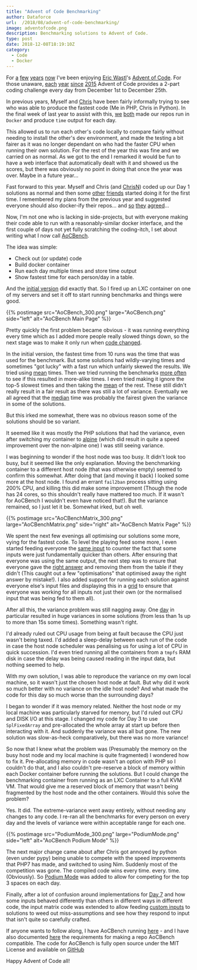 ```yaml
---
title: "Advent of Code Benchmarking"
author: Dataforce
url:  /2018/08/advent-of-code-benchmarking/
image: adventofcode.png
description: Benchmarking solutions to Advent of Code.
type: post
date: 2018-12-08T18:19:10Z
category:
  - Code
  - Docker
---
```


For [a][1] [few][2] [years][3] [now][4] I've been enjoying [Eric Wastl][5]'s [Advent of Code][6]. For those unaware, [each][7] [year][8] [since][9] [2015][10] Advent of Code provides a 2-part coding challenge every day from December 1st to December 25th.

In previous years, Myself and [Chris][11] have been fairly informally trying to see who was able to produce the fastest code (Me in PHP, Chris in Python). In the final week of last year to assist with this, [we][12] [both][13] made our repos run in `Docker` and produce `time` output for each day.

This allowed us to run each other's code locally to compare fairly without needing to install the other's dev environment, and made the testing a bit fairer as it was no longer dependant on who had the faster CPU when running their own solution. For the rest of the year this was fine and we carried on as normal. As we got to the end I remarked it would be fun to have a web interface that automatically dealt with it and showed us the scores, but there was obviously no point in doing that once the year was over. Maybe in a future year...

Fast forward to this year. Myself and Chris (and [ChrisN][14]) coded up our Day 1 solutions as normal and then some [other][15] [friends][16] started doing it for the first time. I remembered my plans from the previous year and suggested everyone should also docker-ify their repos... and [so][17] [they][18] [agreed][19]...

Now, I'm not one who is lacking in side-projects, but with everyone making their code able to run with a reasonably-similar docker interface, and the first couple of days not yet fully scratching the coding-itch, I set about writing what I now call [AoCBench][20].

The idea was simple:

  - Check out (or update) code
  - Build docker container
  - Run each day multiple times and store time output
  - Show fastest time for each person/day in a table.

And the [initial version][21] did exactly that. So I fired up an LXC container on one of my servers and set it off to start running benchmarks and things were good.

{{% postimage src="AoCBench_300.png" large="AoCBench.png" side="left" alt="AoCBench Main Page" %}}

Pretty quickly the first problem became obvious - it was running everything every time which as I added more people really slowed things down, so the next stage was to make it only run when [code changed][22].

In the initial version, the fastest time from 10 runs was the time that was used for the benchmark. But some solutions had wildly-varying times and sometimes "got lucky" with a fast run which unfairly skewed the results. We tried using [mean][23] times. Then we tried running the benchmarks [more often][24] to see if this resulted in more-alike times. I even tried making it ignore the top-5 slowest times and then taking the [mean][25] of the rest. These still didn't really result in a fair result as there was still a lot of variance. Eventually we all agreed that the [median][26] time was probably the fairest given the variance in some of the solutions.

But this irked me somewhat, there was no obvious reason some of the solutions should be so variant.

It seemed like it was mostly the PHP solutions that had the variance, even after switching my container to [alpine][27] (which did result in quite a speed improvement over the non-alpine one) I was still seeing variance.

I was beginning to wonder if the host node was too busy. It didn't look too busy, but it seemed like the only explanation. Moving the benchmarking container to a different host node (that was otherwise empty) seemed to confirm this somewhat. After doing that (and moving it back) I looked some more at the host node. I found an errant `fail2ban` process sitting using 200% CPU, and killing this did make some improvement (Though the node has 24 cores, so this shouldn't really have mattered too much. If it wasn't for AoCBench I wouldn't even have noticed that!). But the variance remained, so I just let it be. Somewhat irked, but oh well.

{{% postimage src="AoCBenchMatrix_300.png" large="AoCBenchMatrix.png" side="right" alt="AoCBench Matrix Page" %}}

We spent the next few evenings all optimising our solutions some more, vying for the fastest code. To level the playing feed some more, I even started feeding everyone the [same input][28] to counter the fact that some inputs were just fundamentally quicker than others. After ensuring that everyone was using the same output, the next step was to ensure that everyone gave the [right answer][29] and removing them from the table if they didn't (This caught out a few "optimisations" that optimised away the right answer by mistake!). I also added support for running each solution against everyone else's input files and displaying this in a [grid][30] to ensure that everyone was working for all inputs not just their own (or the normalised input that was being fed to them all).

After all this, the variance problem was still nagging away. One [day][31] in particular resulted in huge variances in some solutions (from less than 1s up to more than 15s some times). Something wasn't right.

I'd already ruled out CPU usage from being at fault because the CPU just wasn't being taxed. I'd added a sleep-delay between each run of the code in case the host node scheduler was penalising us for using a lot of CPU in quick succession. I'd even tried running all the containers from a `tmpfs` RAM disk in case the delay was being caused reading in the input data, but nothing seemed to help.

With my own solution, I was able to reproduce the variance on my own local machine, so it wasn't just the chosen host node at fault. But why did it work so much better with no variance on the idle host node? And what made the code for this day so much worse than the surrounding days?

I began to wonder if it was memory related. Neither the host node or my local machine was particularly starved for memory, but I'd ruled out CPU and DISK I/O at this stage. I changed my code for Day 3 to use `SplFixedArray` and pre-allocated the whole array at start up before then interacting with it. And suddenly the variance was all but gone. The new solution was slow-as-heck comparatively, but there was no more variance!

So now that I knew what the problem was (Presumably the memory on the busy host node and my local machine is quite fragmented) I wondered how to fix it. Pre-allocating memory in code wasn't an option with PHP so I couldn't do that, and I also couldn't pre-reserve a block of memory within each Docker container before running the solutions. But I could change the benchmarking container from running as an LXC Container to a full KVM VM. That would give me a reserved block of memory that wasn't being fragmented by the host node and the other containers. Would this solve the problem?

Yes. It did. The extreme-variance went away entirely, without needing any changes to any code. I re-ran all the benchmarks for every person on every day and the levels of variance were within acceptable range for each one.

{{% postimage src="PodiumMode_300.png" large="PodiumMode.png" side="left" alt="AoCBench Podium Mode" %}}

The next major change came about after Chris got annoyed by python (even under pypy) being unable to compete with the speed improvements that PHP7 has made, and switched to using Nim. Suddenly most of the competition was gone. The compiled code wins every time. every. time. (Obviously). So [Podium Mode][32] was added to allow for competing for the top 3 spaces on each day.

Finally, after a lot of confusion around implementations for [Day 7][33] and how some inputs behaved differently than others in different ways in different code, the input matrix code was extended to allow feeding [custom inputs][34] to solutions to weed out miss-assumptions and see how they respond to input that isn't quite so carefully crafted.

If anyone wants to follow along, I have AoCBench running [here][35] - and I have also documented [here][36] the requirements for making a repo AoCBench compatible. The code for AoCBench is fully open source under the MIT License and available on [GitHub][20]

Happy Advent of Code all!

  [1]: https://github.com/shanemcc/aoc-2015
  [2]: https://github.com/shanemcc/aoc-2016
  [3]: https://github.com/shanemcc/aoc-2017
  [4]: https://github.com/shanemcc/aoc-2018
  [5]: https://twitter.com/ericwastl
  [6]: https://adventofcode.com/
  [7]: https://adventofcode.com/2018/
  [8]: https://adventofcode.com/2017/
  [9]: https://adventofcode.com/2016/
  [10]: https://adventofcode.com/2015/
  [11]: https://chameth.com/
  [12]: https://github.com/ShaneMcC/aoc-2017/tree/a1b14dc0ca63a64ae7dae2614b18f70fd6afc1a3
  [13]: https://github.com/csmith/aoc-2017/commit/dbc1ecda90f6189c202993a6b84848b9f833008b
  [14]: https://cjn.me.uk/
  [15]: https://greboid.com/
  [16]: https://www.simonmott.co.uk/
  [17]: https://github.com/cnorthwood/adventofcode/commit/785e08e8246b86ce88dc7766a628ec59ea94c19c
  [18]: https://github.com/greboid/aoc-2018/commit/e4bfb6295085e27c7b8c63dcbb6af44f0851bfc7
  [19]: https://github.com/tsumaru720/AOC/commit/7e53b2029bc3b4d891c685977994dea019485c1c
  [20]: https://github.com/ShaneMcC/AoCBench
  [21]: https://github.com/ShaneMcC/AoCBench/commit/fbf784b54d554cf1628a31055c9b4a4d315273a5
  [22]: https://github.com/ShaneMcC/AoCBench/commit/80d5717d51525d131e52d04c806d83814b07d8b9
  [23]: https://github.com/ShaneMcC/AoCBench/commit/003d6e7466be0c9c63f402a69b1bcc223c79fd6d
  [24]: https://github.com/ShaneMcC/AoCBench/commit/fd1af34e68187fc1dea2a55ee1e70b2151f2a5db
  [25]: https://github.com/ShaneMcC/AoCBench/commit/9901ecb960c39a32dc9e4abfb11556c4f8631983
  [26]: https://github.com/ShaneMcC/AoCBench/commit/51677c2b2736c9317d410a062b3e1f31b685f385
  [27]: https://github.com/ShaneMcC/aoc-2018/commit/507507ff0ccd5962f30b557994ab42bc1bb0d72f
  [28]: https://github.com/ShaneMcC/AoCBench/commit/b364baaaa53daadecc5c1c32c4d34320e44050a7
  [29]: https://github.com/ShaneMcC/AoCBench/commit/bfb438877b6fddc84dcd0aada828bfe08953bb76
  [30]: https://github.com/ShaneMcC/AoCBench/commit/eaf0d48e751add2d27aee6b9b5c65f1e069c88dc
  [31]: https://adventofcode.com/2018/day/3
  [32]: https://github.com/ShaneMcC/AoCBench/commit/6ffad663172465bcb4fc8a42367e2f871fc31b65
  [33]: https://adventofcode.com/2018/day/7
  [34]: https://github.com/ShaneMcC/AoCBench/commit/8206d2bd9f94da7a8363344f533767f5a5aa3d47
  [35]: https://dataforce.org.uk/aocbench2018/
  [36]: https://github.com/ShaneMcC/AoCBench#repo-requirements
